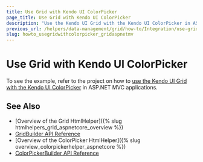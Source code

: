 ```yaml
---
title: Use Grid with Kendo UI ColorPicker
page_title: Use Grid with Kendo UI ColorPicker
description: "Use the Kendo UI Grid with the Kendo UI ColorPicker in ASP.NET MVC applications."
previous_url: /helpers/data-management/grid/how-to/Integration/use-grid-with-colorpicker
slug: howto_usegridwithcolorpicker_gridaspnetmv
---
```


# Use Grid with Kendo UI ColorPicker

To see the example, refer to the project on how to [use the Kendo UI Grid with the Kendo UI ColorPicker](https://github.com/telerik/ui-for-aspnet-mvc-examples/tree/master/grid/grid-contains-color-picker) in ASP.NET MVC applications.

## See Also

* [Overview of the Grid HtmlHelper]({% slug htmlhelpers_grid_aspnetcore_overview %})
* [GridBuilder API Reference](http://docs.telerik.com/aspnet-mvc/api/Kendo.Mvc.UI.Fluent/GridBuilder)
* [Overview of the ColorPicker HtmlHelper]({% slug overview_colorpickerhelper_aspnetcore %})
* [ColorPickerBuilder API Reference](http://docs.telerik.com/aspnet-mvc/api/Kendo.Mvc.UI.Fluent/ColorPickerBuilder)



